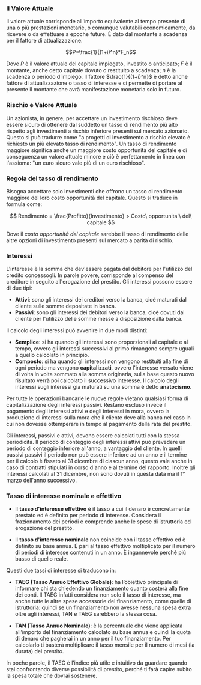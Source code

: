### Il Valore Attuale

Il valore attuale corrisponde all'importo equivalente al tempo presente di una o più prestazioni monetarie, o comunque valutabili economicamente, da ricevere o da effettuare a epoche future. 
È dato dal montante a scadenza per il fattore di attualizzazione.

$$P=\frac{1}{(1+i)^n}*F_n$$

Dove *P* è il valore attuale del capitale impiegato, investito o anticipato; *F* è il montante, anche detto capitale dovuto o restituito a scadenza; *n* è la scadenza o periodo d’impiego.
Il fattore $\frac{1}{(1+i)^n}$ è detto anche fattore di attualizzazione o tasso di interesse e ci permette di portare al presente il montante che avrà manifestazione monetaria solo in futuro.

### Rischio e Valore Attuale

Un azionista, in genere, per accettare un investimento rischioso deve essere sicuro di ottenere dal suddetto un tasso di rendimento più alto rispetto agli investimenti a rischio inferiore presenti sul mercato azionario. Questo si può tradurre come "a progetti di investimento a rischio elevato è richiesto un più elevato tasso di rendimento". Un tasso di rendimento maggiore significa anche un maggiore costo opportunità del capitale e di conseguenza un valore attuale minore e ciò è perfettamente in linea con l'assioma: "un euro sicuro vale più di un euro rischioso".

### Regola del tasso di rendimento

Bisogna accettare solo investimenti che offrono un tasso di rendimento maggiore del loro costo opportunità del capitale. Questo si traduce in formula come:

$$ Rendimento = \frac{Profitto}{Investimento} > Costo\ opportunita'\ del\ capitale $$

Dove il *costo opportunità del capitale* sarebbe il tasso di rendimento delle altre opzioni di investimento presenti sul mercato a parità di rischio.

### Interessi
L'interesse è la somma che dev'essere pagata dal debitore per l'utilizzo del credito concessogli. In parole povere, corrisponde al compenso del creditore in seguito all'erogazione del prestito. Gli interessi possono essere di due tipi:

- **Attivi**: sono gli interessi dei creditori verso la banca, cioè maturati dal cliente sulle somme depositate in banca.
- **Passivi**: sono gli interessi dei debitori verso la banca, cioè dovuti dal cliente per l'utilizzo delle somme messe a disposizione dalla banca.

Il calcolo degli interessi può avvenire in due modi distinti:

- **Semplice**: si ha quando gli interessi sono proporzionali al capitale e al tempo, ovvero gli interessi successivi al primo rimangono sempre uguali a quello calcolato in principio.
- **Composto**: si ha quando gli interessi non vengono restituiti alla fine di ogni periodo ma vengono **capitalizzati**, ovvero l'interesse versato viene di volta in volta sommato alla somma originaria, sulla base questo nuovo risultato verrà poi calcolato il successivo interesse. Il calcolo degli interessi sugli interessi già maturati su una somma è detto **anatocismo**.

Per tutte le operazioni bancarie le nuove regole vietano qualsiasi forma di capitalizzazione degli interessi passivi. Restano escluso invece il pagamento degli interessi attivi e degli interessi in mora, ovvero la produzione di interessi sulla mora che il cliente deve alla banca nel caso in cui non dovesse ottemperare in tempo al pagamento della rata del prestito.

Gli interessi, passivi e attivi, devono essere calcolati tutti con la stessa periodicità. Il periodo di conteggio degli interessi attivi può prevedere un periodo di conteggio inferiore all'anno, a vantaggio del cliente. In quelli passivi passivi il periodo non può essere inferiore ad un anno e il termine per il calcolo è fissato al 31 dicembre di ciascun anno, questo vale anche in caso di contratti stipulati in corso d'anno e al termine del rapporto. Inoltre gli interessi calcolati al 31 dicembre, non sono dovuti in questa data ma il 1° marzo dell'anno successivo.

### Tasso di interesse nominale e effettivo

- Il **tasso d'interesse effettivo** è il tasso a cui il denaro è concretamente prestato ed è definito per periodo di interesse. Considera il frazionamento dei periodi e comprende anche le spese di istruttoria ed erogazione del prestito.

- Il **tasso d'interesse nominale** non coincide con il tasso effettivo ed è definito su base annua. È pari al tasso effettivo moltiplicato per il numero di periodi di interesse contenuti in un anno. È ingannevole perché più basso di quello reale.

Questi due tassi di interesse si traducono in:

- **TAEG (Tasso Annuo Effettivo Globale)**: ha l’obiettivo principale di informare chi sta chiedendo un finanziamento quanto costerà alla fine dei conti. Il TAEG infatti considera non solo il tasso di interesse, ma anche tutte le altre spese accessorie del finanziamento, come quelle di istruttoria: quindi se un finanziamento non avesse nessuna spesa extra oltre agli interessi, TAN e TAEG sarebbero la stessa cosa.

- **TAN (Tasso Annuo Nominale)**: è la percentuale che viene applicata all’importo del finanziamento calcolato su base annua e quindi la quota di denaro che pagherai in un anno per il tuo finanziamento. Per calcolarlo ti basterà moltiplicare il tasso mensile per il numero di mesi (la durata) del prestito.

In poche parole, il TAEG è l’indice più utile e intuitivo da guardare quando stai confrontando diverse possibilità di prestito, perché ti farà capire subito la spesa totale che dovrai sostenere.